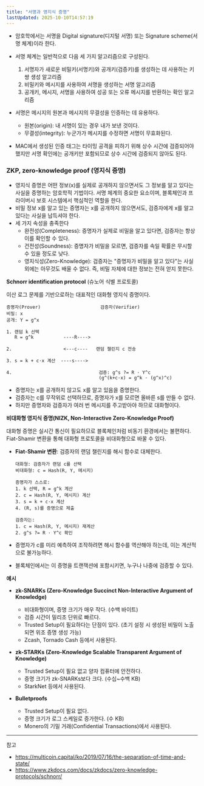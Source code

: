 ```yaml
---
title: "서명과 영지식 증명"
lastUpdated: 2025-10-10T14:57:19
---
```


- 암호학에서는 서명을 Digital signature(디지털 서명) 또는 Signature scheme(서명 체계)이라 한다.
- 서명 체계는 일반적으로 다음 세 가지 알고리즘으로 구성된다.
  1. 서명자가 새로운 비밀키(서명키)와 공개키(검증키)를 생성하는 데 사용하는 키 쌍 생성 알고리즘
  2. 비밀키와 메시지를 사용하여 서명을 생성하는 서명 알고리즘
  3. 공개키, 메시지, 서명을 사용하여 성공 또는 오류 메시지를 반환하는 확인 알고리즘

- 서명은 메시지의 원본과 메시지의 무결성을 인증하는 데 유용하다.
  - 원본(origin): 내 서명이 있는 경우 내가 보낸 것이다.
  - 무결성(integrity): 누군가가 메시지를 수정하면 서명이 무효화된다.

- MAC에서 생성된 인증 태그는 타이밍 공격을 피하기 위해 상수 시간에 검증되어야 했지만 서명 확인에는 공개키만 포함되므로 상수 시간에 검증되지 않아도 된다.

### ZKP, zero-knowledge proof (영지식 증명)

- 영지식 증명은 어떤 정보(x)를 실제로 공개하지 않으면서도 그 정보를 알고 있다는 사실을 증명하는 암호학적 기법이다. 서명 체계의 중요한 요소이며, 블록체인과 프라이버시 보호 시스템에서 핵심적인 역할을 한다.
- 비밀 정보 x를 알고 있는 증명자는 x를 공개하지 않으면서도, 검증자에게 x를 알고 있다는 사실을 납득셔야 한다.
- 세 가지 속성을 충족한다
  - 완전성(Completeness): 증명자가 실제로 비밀을 알고 있다면, 검증자는 항상 이를 확인할 수 있다.
  - 건전성(Soundness): 증명자가 비밀을 모르면, 검증자를 속일 확률은 무시할 수 있을 정도로 낮다.
  - 영지식성(Zero-Knowledge): 검증자는 "증명자가 비밀을 알고 있다"는 사실 외에는 아무것도 배울 수 없다. 즉, 비밀 자체에 대한 정보는 전혀 얻지 못한다.

**Schnorr identification protocol** (슈노어 식별 프로토콜)

이산 로그 문제를 기반으로하는 대표적인 대화형 영지식 증명이다.

```
증명자(Prover)                      검증자(Verifier)
비밀: x
공개: Y = g^x

1. 랜덤 k 선택
   R = g^k           ----R---->

2.                   <---c----   랜덤 챌린지 c 전송

3. s = k + c·x 계산  ----s---->

4.                                검증: g^s ?= R · Y^c
                                  (g^(k+c·x) = g^k · (g^x)^c)
```

- 증명자는 x를 공개하지 않고도 x를 알고 있음을 증명한다.
- 검증자는 c를 무작위로 선택하므로, 증명자가 x를 모르면 올바른 s를 만들 수 없다.
- 하지만 증명자와 검증자가 여러 번 메시지를 주고받아야 하므로 대화형이다.

**비대화형 영지식 증명(NIZK, Non-Interactive Zero-Knowledge Proof)**

대화형 증명은 실시간 통신이 필요하므로 블록체인처럼 비동기 환경에서는 불편하다. Fiat-Shamir 변환을 통해 대화형 프로토콜을 비대화형으로 바꿀 수 있다.

- **Fiat-Shamir 변환**: 검증자의 랜덤 챌린지를 해시 함수로 대체한다.

  ```
  대화형: 검증자가 랜덤 c를 선택
  비대화형: c = Hash(R, Y, 메시지)

  증명자가 스스로:
  1. k 선택, R = g^k 계산
  2. c = Hash(R, Y, 메시지) 계산
  3. s = k + c·x 계산
  4. (R, s)를 증명으로 제출

  검증자는:
  1. c = Hash(R, Y, 메시지) 재계산
  2. g^s ?= R · Y^c 확인
  ```

- 증명자가 c를 미리 예측하여 조작하려면 해시 함수를 역산해야 하는데, 이는 계산적으로 불가능하다.
- 블록체인에서는 이 증명을 트랜잭션에 포함시키면, 누구나 나중에 검증할 수 있다.

**예시**

- **zk-SNARKs (Zero-Knowledge Succinct Non-Interactive Argument of Knowledge)**
  - 비대화형이며, 증명 크기가 매우 작다. (수백 바이트)
  - 검증 시간이 밀리초 단위로 빠르다.
  - Trusted Setup이 필요하다는 단점이 있다. (초기 설정 시 생성된 비밀이 노출되면 위조 증명 생성 가능)
  - Zcash, Tornado Cash 등에서 사용된다.

- **zk-STARKs (Zero-Knowledge Scalable Transparent Argument of Knowledge)**
  - Trusted Setup이 필요 없고 양자 컴퓨터에 안전하다.
  - 증명 크기가 zk-SNARKs보다 크다. (수십~수백 KB)
  - StarkNet 등에서 사용된다.

- **Bulletproofs**
  - Trusted Setup이 필요 없다.
  - 증명 크기가 로그 스케일로 증가한다. (수 KB)
  - Monero의 기밀 거래(Confidential Transactions)에서 사용된다.

---
참고

- <https://multicoin.capital/ko/2019/07/16/the-separation-of-time-and-state/>
- <https://www.zkdocs.com/docs/zkdocs/zero-knowledge-protocols/schnorr/>
